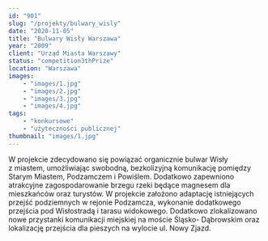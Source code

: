```yaml
---
id: "901"
slug: "/projekty/bulwary_wisly"
date: "2020-11-05"
title: "Bulwary Wisły Warszawa"
year: "2009"
client: "Urząd Miasta Warszawy"
status: "competition3thPrize"
location: "Warszawa"
images: 
    - "images/1.jpg"
    - "images/2.jpg"
    - "images/3.jpg"
    - "images/4.jpg"    
tags: 
    - "konkursowe"
    - "użyteczności publicznej"
thumbnail: "images/1.jpg"
---
```

W projekcie zdecydowano się powiązać organicznie bulwar Wisły z&nbsp;miastem, umożliwiając swobodną, bezkolizyjną komunikację pomiędzy Starym Miastem, Podzamczem i&nbsp;Powiślem. Dodatkowo zapewniono atrakcyjne zagospodarowanie brzegu rzeki będące magnesem dla mieszkańców oraz turystów. W projekcie założono adaptację istniejących przejść podziemnych w&nbsp;rejonie Podzamcza, wykonanie dodatkowego przejścia pod Wisłostradą i&nbsp;tarasu widokowego. Dodatkowo zlokalizowano nowe przystanki komunikacji miejskiej na moście Śląsko- Dąbrowskim oraz lokalizację przejścia dla pieszych na wylocie ul. Nowy Zjazd.
